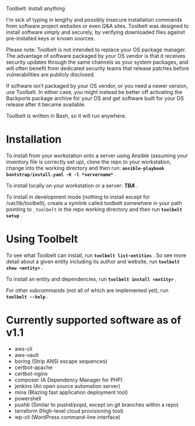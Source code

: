 Toolbelt: Install anything

I'm sick of typing in lengthy and possibly insecure installation
commands from software project websites or even Q&A sites.  Toolbelt was
designed to install software simply and securely, by verifying downloaded
files against pre-installed keys or known sources.

Please note: Toolbelt is not intended to replace your OS package
manager.  The advantage of software packaged by your OS vendor is that
it receives security updates through the same channels as your system
packages, and will often benefit from dedicated security teams that
release patches before vulnerabilities are publicly disclosed.

If software isn't packaged by your OS vendor, or you need a newer
version, use Toolbelt.  In either case, you might instead be better off
activating the Backports package archive for your OS and get software
built for your OS release after it became available.

Toolbelt is written in Bash, so it will run anywhere.

Installation
============

To install from your workstation onto a server using Ansible (assuming
your inventory file is correctly set up), clone the repo to your
workstation, change into the working directory and then run:
**`ansible-playbook bootstrap/install.yaml -K -l *servername*`** .

To install locally on your workstation or a server: ***TBA*** .

To install in development mode (nothing to install except for
/var/lib/toolbelt), create a symlink called toolbelt somewhere in your
path pointing to `_toolbelt` in the repo working directory and then run
**`toolbelt setup`** .

Using Toolbelt
==============

To see what Toolbelt can install, run **`toolbelt list-entities`** .  So
see more detail about a given entity including its author and website,
run **`toolbelt show <entity>`** .

To install an entity and dependencies, run **`toolbelt install <entity>`** .

For other subcommands (not all of which are implemented yet), run
**`toolbelt --help`** .

Currently supported software as of v1.1
=======================================

  - aws-cli
  - aws-vault
  - boring (Strip ANSI escape sequences)
  - certbot-apache
  - certbot-nginx
  - composer (A Dependency Manager for PHP)
  - jenkins (An open source automation server)
  - mina (Blazing fast application deployment tool)
  - powershell
  - pushb (Similar to pushd/popd, except on git branches within a repo)
  - terraform (High-level cloud provisioning tool)
  - wp-cli (WordPress command-line interface)
